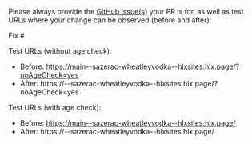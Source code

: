 Please always provide the [GitHub issue(s)](../issues) your PR is for, as well as test URLs where your change can be observed (before and after):

Fix #<gh-issue-id>

Test URLs (without age check):
- Before: https://main--sazerac-wheatleyvodka--hlxsites.hlx.page/?noAgeCheck=yes
- After: https://<branch>--sazerac-wheatleyvodka--hlxsites.hlx.page/?noAgeCheck=yes

Test URLs (with age check):
- Before: https://main--sazerac-wheatleyvodka--hlxsites.hlx.page/
- After: https://<branch>--sazerac-wheatleyvodka--hlxsites.hlx.page/
